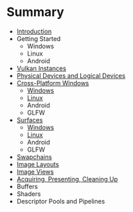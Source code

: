 # Summary

* [Introduction](README.md)
* Getting Started
   * Windows
   * Linux
   * Android
* [Vulkan Instances](chap2/chap2.md)
* [Physical Devices and Logical Devices](chap3/chap3.md)
* [Cross-Platform Windows](chap4/chap4.md)
   * [Windows](chap4/chap4-windows.md)
   * [Linux](chap4/chap4-linux.md)
   * Android
   * GLFW
* [Surfaces](chap5/chap5.md)
   * [Windows](chap5/chap5-windows.md)
   * [Linux](chap5/chap5-linux.md)
   * Android
   * GLFW
* [Swapchains](chap6/chap6.md)
* [Image Layouts](chap7/chap7.md)
* [Image Views](chap8/chap8.md)
* [Acquiring, Presenting, Cleaning Up](chap9/chap9.md)
* Buffers
* Shaders
* Descriptor Pools and Pipelines

